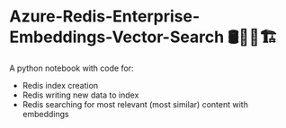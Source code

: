 # Azure-Redis-Enterprise-Embeddings-Vector-Search 🛢️📮📝🏗️
A python notebook with code for:
 - Redis index creation
 - Redis writing new data to index
 - Redis searching for most relevant (most similar) content with embeddings
